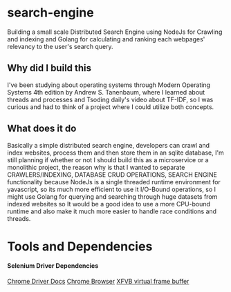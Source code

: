# search-engine
Building a small scale Distributed Search Engine using NodeJs for Crawling and indexing and Golang for calculating and ranking each webpages' relevancy to the user's search query.

## Why did I build this
I've been studying about operating systems through Modern Operating Systems 4th edition by Andrew S. Tanenbaum, where I learned about threads and processes and Tsoding daily's video about TF-IDF, so I was curious and had to think of a project where I could utilize both concepts.

## What does it do
Basically a simple distributed search engine, developers can crawl and index websites, process them and then store them in an sqlite database, I'm still planning if whether or not I should build this as a microservice or a monolithic project, the reason why is that I wanted to separate CRAWLERS/INDEXING, DATABASE CRUD OPERATIONS, SEARCH ENGINE functionality because NodeJs is a single threaded runtime environment for yavascript, so its much more efficient to use it I/O-Bound operations, so I might use Golang for querying and searching through huge datasets from indexed websites so It would be a good idea to use a more CPU-bound runtime and also make it much more easier to handle race conditions and threads.



# Tools and Dependencies
#### Selenium Driver Dependencies
[Chrome Driver Docs](https://developer.chrome.com/docs/chromedriver)
[Chrome Browser](https://www.google.com/chrome/)
[XFVB virtual frame buffer](https://www.x.org/releases/X11R7.6/doc/man/man1/Xvfb.1.xhtml)

